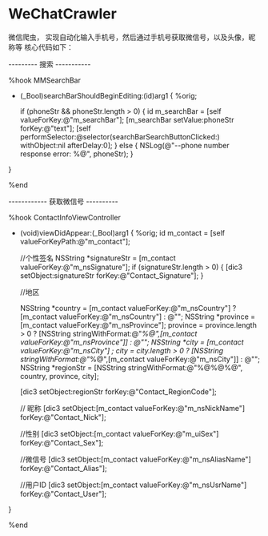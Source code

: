# WeChatCrawler
微信爬虫，
实现自动化输入手机号，然后通过手机号获取微信号，以及头像，昵称等
核心代码如下：

--------- 搜索   -----------

%hook MMSearchBar

- (_Bool)searchBarShouldBeginEditing:(id)arg1
{
    %orig;
    
    if (phoneStr && phoneStr.length > 0)
      {
          id m_searchBar = [self valueForKey:@"m_searchBar"];
          [m_searchBar setValue:phoneStr forKey:@"text"];
          [self performSelector:@selector(searchBarSearchButtonClicked:) withObject:nil afterDelay:0];
      }
      else
      {
          NSLog(@"--phone number response error: %@", phoneStr);
      }
      
      
 }
            
            
 %end
 
------------ 获取微信号 ----------
 
 %hook ContactInfoViewController

- (void)viewDidAppear:(_Bool)arg1
{
    %orig;
    id  m_contact = [self valueForKeyPath:@"m_contact"];
    
    //个性签名
    NSString *signatureStr = [m_contact valueForKey:@"m_nsSignature"];
    if (signatureStr.length > 0)
    {
        [dic3 setObject:signatureStr forKey:@"Contact_Signature"];
    }
   

   //地区
   
    NSString *country = [m_contact valueForKey:@"m_nsCountry"] ? [m_contact valueForKey:@"m_nsCountry"] : @"";
    NSString *province = [m_contact valueForKey:@"m_nsProvince"];
    province = province.length > 0 ? [NSString stringWithFormat:@"_%@",[m_contact valueForKey:@"m_nsProvince"]] : @"";
    NSString *city = [m_contact valueForKey:@"m_nsCity"] ;
    city = city.length > 0 ? [NSString stringWithFormat:@"_%@",[m_contact valueForKey:@"m_nsCity"]] : @"";
    NSString *regionStr = [NSString stringWithFormat:@"%@%@%@", country, province, city];

    [dic3 setObject:regionStr forKey:@"Contact_RegionCode"];

    // 昵称
    [dic3 setObject:[m_contact valueForKey:@"m_nsNickName"] forKey:@"Contact_Nick"];
    
    //性别
    [dic3 setObject:[m_contact valueForKey:@"m_uiSex"]  forKey:@"Contact_Sex"];

    //微信号
    [dic3 setObject:[m_contact valueForKey:@"m_nsAliasName"]  forKey:@"Contact_Alias"];

    //用户ID
    [dic3 setObject:[m_contact valueForKey:@"m_nsUsrName"]  forKey:@"Contact_User"];


}

%end

            
            
